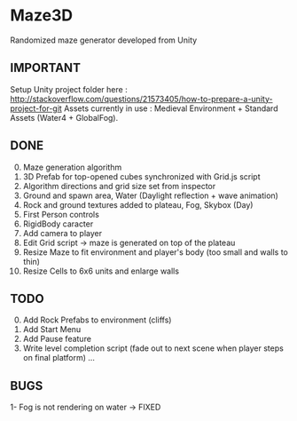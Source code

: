 # Maze3D
Randomized maze generator developed from Unity


IMPORTANT
-------
Setup Unity project folder here : http://stackoverflow.com/questions/21573405/how-to-prepare-a-unity-project-for-git
Assets currently in use : Medieval Environment + Standard Assets (Water4 + GlobalFog).

DONE
-------

0. Maze generation algorithm
0. 3D Prefab for top-opened cubes synchronized with Grid.js script
0. Algorithm directions and grid size set from inspector
0. Ground and spawn area, Water (Daylight reflection + wave animation)
0. Rock and ground textures added to plateau, Fog, Skybox (Day)
0. First Person controls
0. RigidBody caracter
0. Add camera to player
0. Edit Grid script -> maze is generated on top of the plateau
0. Resize Maze to fit environment and player's body (too small and walls to thin)
0. Resize Cells to 6x6 units and enlarge walls

TODO
-------
0. Add Rock Prefabs to environment (cliffs)
0. Add Start Menu
0. Add Pause feature
0. Write level completion script (fade out to next scene when player steps on final platform)
...

BUGS
-------
1- Fog is not rendering on water -> FIXED
